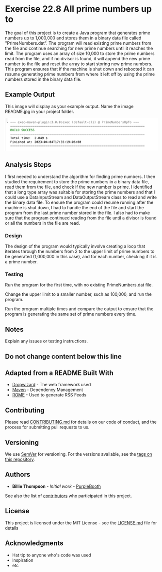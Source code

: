 # Exercise 22.8 All prime numbers up to

The goal of this project is to create a Java program that generates prime numbers up to 1,000,000 and stores them in a binary data file called
"PrimeNumbers.dat". The program will read existing prime numbers from the file and continue searching for new prime numbers until it reaches the
limit. The program uses an array of size 10,000 to store the prime numbers read from the file, and if no divisor is found, it will append the new
prime number to the file and reset the array to start storing new prime numbers. This program ensures that if the machine is shut down and rebooted
it can resume generating prime numbers from where it left off by using the prime numbers stored in the binary data file.

## Example Output

This image will display as your example output. Name the image README.jpg in your project folder.

![Sample Output](README.jpg)

## Analysis Steps

I first needed to understand the algorithm for finding prime numbers. 
I then studied the requirement to store the prime numbers in a binary data file, read them from the file, and check if the new number is prime. 
I identified that a long type array was suitable for storing the prime numbers and that I could use a DataInputStream and DataOutputStream class to read and write the binary data file. 
To ensure the program could resume running after the machine is shut down, I had to handle the end of the file and start the program from the last prime number stored in the file.
I also had to make sure that the program continued reading from the file until a divisor is found or all the numbers in the file are read.

### Design

The design of the program would typically involve creating a loop that iterates through the numbers from 2 to the upper limit of prime numbers to be generated 
(1,000,000 in this case), and for each number, checking if it is a prime number.

### Testing

Run the program for the first time, with no existing PrimeNumbers.dat file.

Change the upper limit to a smaller number, such as 100,000, and run the program.

Run the program multiple times and compare the output to ensure that the program is generating the same set of prime numbers every time.



## Notes

Explain any issues or testing instructions.

## Do not change content below this line
## Adapted from a README Built With

* [Dropwizard](http://www.dropwizard.io/1.0.2/docs/) - The web framework used
* [Maven](https://maven.apache.org/) - Dependency Management
* [ROME](https://rometools.github.io/rome/) - Used to generate RSS Feeds

## Contributing

Please read [CONTRIBUTING.md](https://gist.github.com/PurpleBooth/b24679402957c63ec426) for details on our code of conduct, and the process for submitting pull requests to us.

## Versioning

We use [SemVer](http://semver.org/) for versioning. For the versions available, see the [tags on this repository](https://github.com/your/project/tags). 

## Authors

* **Billie Thompson** - *Initial work* - [PurpleBooth](https://github.com/PurpleBooth)

See also the list of [contributors](https://github.com/your/project/contributors) who participated in this project.

## License

This project is licensed under the MIT License - see the [LICENSE.md](LICENSE.md) file for details

## Acknowledgments

* Hat tip to anyone who's code was used
* Inspiration
* etc
